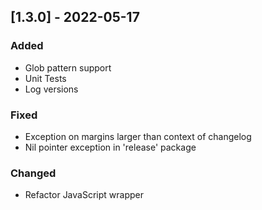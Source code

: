 ## [1.3.0] - 2022-05-17
### Added
- Glob pattern support
- Unit Tests
- Log versions

### Fixed
- Exception on margins larger than context of changelog
- Nil pointer exception in 'release' package

### Changed
- Refactor JavaScript wrapper
